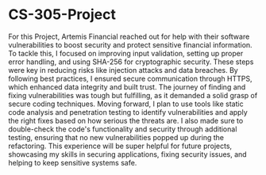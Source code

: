 # CS-305-Project
For this Project, Artemis Financial reached out for help with their software vulnerabilities to boost security and protect sensitive financial information. To tackle this, I focused on improving input validation, setting up proper error handling, and using SHA-256 for cryptographic security. These steps were key in reducing risks like injection attacks and data breaches. By following best practices, I ensured secure communication through HTTPS, which enhanced data integrity and built trust. The journey of finding and fixing vulnerabilities was tough but fulfilling, as it demanded a solid grasp of secure coding techniques. Moving forward, I plan to use tools like static code analysis and penetration testing to identify vulnerabilities and apply the right fixes based on how serious the threats are. I also made sure to double-check the code's functionality and security through additional testing, ensuring that no new vulnerabilities popped up during the refactoring. This experience will be super helpful for future projects, showcasing my skills in securing applications, fixing security issues, and helping to keep sensitive systems safe.
